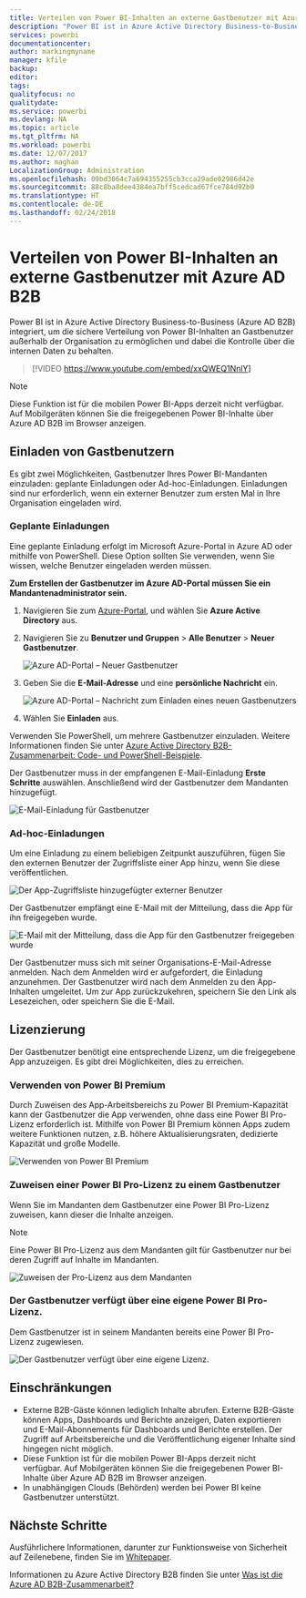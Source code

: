 ```yaml
---
title: Verteilen von Power BI-Inhalten an externe Gastbenutzer mit Azure AD B2B
description: "Power BI ist in Azure Active Directory Business-to-Business (Azure AD B2B) integriert, um die sichere Verteilung von Power BI-Inhalten an Gastbenutzer außerhalb der Organisation zu ermöglichen."
services: powerbi
documentationcenter: 
author: markingmyname
manager: kfile
backup: 
editor: 
tags: 
qualityfocus: no
qualitydate: 
ms.service: powerbi
ms.devlang: NA
ms.topic: article
ms.tgt_pltfrm: NA
ms.workload: powerbi
ms.date: 12/07/2017
ms.author: maghan
LocalizationGroup: Administration
ms.openlocfilehash: 09bd3064c7a694355255cb3cca29ade02986d42e
ms.sourcegitcommit: 88c8ba8dee4384ea7bff5cedcad67fce784d92b0
ms.translationtype: HT
ms.contentlocale: de-DE
ms.lasthandoff: 02/24/2018
---
```

# <a name="distribute-power-bi-content-to-external-guest-users-with-azure-ad-b2b"></a>Verteilen von Power BI-Inhalten an externe Gastbenutzer mit Azure AD B2B

Power BI ist in Azure Active Directory Business-to-Business (Azure AD B2B) integriert, um die sichere Verteilung von Power BI-Inhalten an Gastbenutzer außerhalb der Organisation zu ermöglichen und dabei die Kontrolle über die internen Daten zu behalten.

> [!VIDEO https://www.youtube.com/embed/xxQWEQ1NnlY]

> [!NOTE]
> Diese Funktion ist für die mobilen Power BI-Apps derzeit nicht verfügbar. Auf Mobilgeräten können Sie die freigegebenen Power BI-Inhalte über Azure AD B2B im Browser anzeigen. 

## <a name="invite-guest-users"></a>Einladen von Gastbenutzern

Es gibt zwei Möglichkeiten, Gastbenutzer Ihres Power BI-Mandanten einzuladen: geplante Einladungen oder Ad-hoc-Einladungen. Einladungen sind nur erforderlich, wenn ein externer Benutzer zum ersten Mal in Ihre Organisation eingeladen wird.

### <a name="planned-invites"></a>Geplante Einladungen

Eine geplante Einladung erfolgt im Microsoft Azure-Portal in Azure AD oder mithilfe von PowerShell. Diese Option sollten Sie verwenden, wenn Sie wissen, welche Benutzer eingeladen werden müssen. 

**Zum Erstellen der Gastbenutzer im Azure AD-Portal müssen Sie ein Mandantenadministrator sein.**

1. Navigieren Sie zum [Azure-Portal](https://portal.azure.com), und wählen Sie **Azure Active Directory** aus.

2. Navigieren Sie zu **Benutzer und Gruppen** > **Alle Benutzer** > **Neuer Gastbenutzer**.

    ![Azure AD-Portal – Neuer Gastbenutzer](media/service-admin-azure-ad-b2b/azuread-portal-new-guest-user.png)

3. Geben Sie die **E-Mail-Adresse** und eine **persönliche Nachricht** ein.

    ![Azure AD-Portal – Nachricht zum Einladen eines neuen Gastbenutzers](media/service-admin-azure-ad-b2b/azuread-portal-invite-message.png)

4. Wählen Sie **Einladen** aus.

Verwenden Sie PowerShell, um mehrere Gastbenutzer einzuladen. Weitere Informationen finden Sie unter [Azure Active Directory B2B-Zusammenarbeit: Code- und PowerShell-Beispiele](https://docs.microsoft.com/azure/active-directory/active-directory-b2b-code-samples).

Der Gastbenutzer muss in der empfangenen E-Mail-Einladung **Erste Schritte** auswählen. Anschließend wird der Gastbenutzer dem Mandanten hinzugefügt.

![E-Mail-Einladung für Gastbenutzer](media/service-admin-azure-ad-b2b/guest-user-invite-email.png)

### <a name="ad-hoc-invites"></a>Ad-hoc-Einladungen

Um eine Einladung zu einem beliebigen Zeitpunkt auszuführen, fügen Sie den externen Benutzer der Zugriffsliste einer App hinzu, wenn Sie diese veröffentlichen.

![Der App-Zugriffsliste hinzugefügter externer Benutzer](media/service-admin-azure-ad-b2b/power-bi-app-access.png)

Der Gastbenutzer empfängt eine E-Mail mit der Mitteilung, dass die App für ihn freigegeben wurde.

![E-Mail mit der Mitteilung, dass die App für den Gastbenutzer freigegeben wurde](media/service-admin-azure-ad-b2b/guest-user-invite-email2.png)

Der Gastbenutzer muss sich mit seiner Organisations-E-Mail-Adresse anmelden. Nach dem Anmelden wird er aufgefordert, die Einladung anzunehmen. Der Gastbenutzer wird nach dem Anmelden zu den App-Inhalten umgeleitet. Um zur App zurückzukehren, speichern Sie den Link als Lesezeichen, oder speichern Sie die E-Mail.

## <a name="licensing"></a>Lizenzierung

Der Gastbenutzer benötigt eine entsprechende Lizenz, um die freigegebene App anzuzeigen. Es gibt drei Möglichkeiten, dies zu erreichen.

### <a name="use-power-bi-premium"></a>Verwenden von Power BI Premium

Durch Zuweisen des App-Arbeitsbereichs zu Power BI Premium-Kapazität kann der Gastbenutzer die App verwenden, ohne dass eine Power BI Pro-Lizenz erforderlich ist. Mithilfe von Power BI Premium können Apps zudem weitere Funktionen nutzen, z.B. höhere Aktualisierungsraten, dedizierte Kapazität und große Modelle.

![Verwenden von Power BI Premium](media/service-admin-azure-ad-b2b/license-approach1.png)

### <a name="assign-power-bi-pro-license-to-guest-user"></a>Zuweisen einer Power BI Pro-Lizenz zu einem Gastbenutzer

Wenn Sie im Mandanten dem Gastbenutzer eine Power BI Pro-Lizenz zuweisen, kann dieser die Inhalte anzeigen.

> [!NOTE]
> Eine Power BI Pro-Lizenz aus dem Mandanten gilt für Gastbenutzer nur bei deren Zugriff auf Inhalte im Mandanten.

![Zuweisen der Pro-Lizenz aus dem Mandanten](media/service-admin-azure-ad-b2b/license-approach2.png)

### <a name="guest-user-brings-their-own-power-bi-pro-license"></a>Der Gastbenutzer verfügt über eine eigene Power BI Pro-Lizenz.

Dem Gastbenutzer ist in seinem Mandanten bereits eine Power BI Pro-Lizenz zugewiesen.

![Der Gastbenutzer verfügt über eine eigene Lizenz.](media/service-admin-azure-ad-b2b/license-approach3.png)

## <a name="limitations"></a>Einschränkungen

* Externe B2B-Gäste können lediglich Inhalte abrufen. Externe B2B-Gäste können Apps, Dashboards und Berichte anzeigen, Daten exportieren und E-Mail-Abonnements für Dashboards und Berichte erstellen. Der Zugriff auf Arbeitsbereiche und die Veröffentlichung eigener Inhalte sind hingegen nicht möglich.
* Diese Funktion ist für die mobilen Power BI-Apps derzeit nicht verfügbar. Auf Mobilgeräten können Sie die freigegebenen Power BI-Inhalte über Azure AD B2B im Browser anzeigen.
* In unabhängigen Clouds (Behörden) werden bei Power BI keine Gastbenutzer unterstützt.

## <a name="next-steps"></a>Nächste Schritte

Ausführlichere Informationen, darunter zur Funktionsweise von Sicherheit auf Zeilenebene, finden Sie im [Whitepaper](https://aka.ms/powerbi-b2b-whitepaper).

Informationen zu Azure Active Directory B2B finden Sie unter [Was ist die Azure AD B2B-Zusammenarbeit?](https://docs.microsoft.com/azure/active-directory/active-directory-b2b-what-is-azure-ad-b2b)